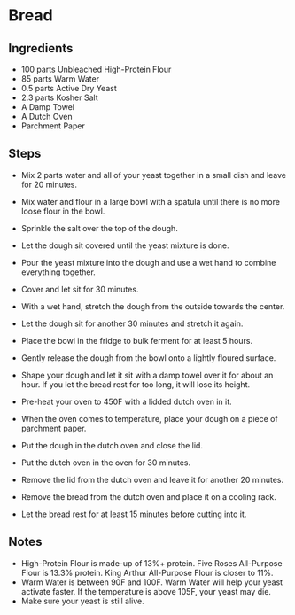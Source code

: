 # Bread

## Ingredients

- 100 parts Unbleached High-Protein Flour
- 85 parts Warm Water
- 0.5 parts Active Dry Yeast
- 2.3 parts Kosher Salt
- A Damp Towel
- A Dutch Oven
- Parchment Paper

## Steps

- Mix 2 parts water and all of your yeast together in a small dish and leave for 20 minutes.
- Mix water and flour in a large bowl with a spatula until there is no more loose flour in the bowl.
- Sprinkle the salt over the top of the dough.
- Let the dough sit covered until the yeast mixture is done.

- Pour the yeast mixture into the dough and use a wet hand to combine everything together.
- Cover and let sit for 30 minutes.

- With a wet hand, stretch the dough from the outside towards the center.
- Let the dough sit for another 30 minutes and stretch it again.
- Place the bowl in the fridge to bulk ferment for at least 5 hours.

- Gently release the dough from the bowl onto a lightly floured surface.
- Shape your dough and let it sit with a damp towel over it for about an hour. If you let the bread rest for too long, it will lose its height.
- Pre-heat your oven to 450F with a lidded dutch oven in it.

- When the oven comes to temperature, place your dough on a piece of parchment paper.
- Put the dough in the dutch oven and close the lid.
- Put the dutch oven in the oven for 30 minutes.
- Remove the lid from the dutch oven and leave it for another 20 minutes.
- Remove the bread from the dutch oven and place it on a cooling rack.

- Let the bread rest for at least 15 minutes before cutting into it.

## Notes

- High-Protein Flour is made-up of 13%+ protein. Five Roses All-Purpose Flour is 13.3% protein. King Arthur All-Purpose Flour is closer to 11%.
- Warm Water is between 90F and 100F. Warm Water will help your yeast activate faster. If the temperature is above 105F, your yeast may die.
- Make sure your yeast is still alive.